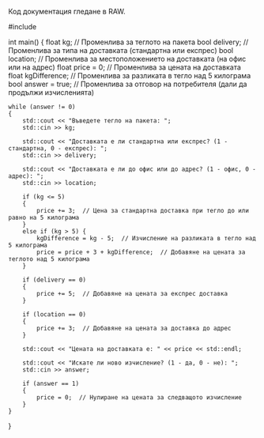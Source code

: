 Код документация гледане в RAW.



#include <iostream>

int main()
{
    float kg;               // Променлива за теглото на пакета
    bool delivery;          // Променлива за типа на доставката (стандартна или експрес)
    bool location;          // Променлива за местоположението на доставката (на офис или на адрес)
    float price = 0;        // Променлива за цената на доставката
    float kgDifference;     // Променлива за разликата в тегло над 5 килограма
    bool answer = true;     // Променлива за отговор на потребителя (дали да продължи изчисленията)

    while (answer != 0)
    {
        std::cout << "Въведете тегло на пакета: ";
        std::cin >> kg;

        std::cout << "Доставката е ли стандартна или експрес? (1 - стандартна, 0 - експрес): ";
        std::cin >> delivery;

        std::cout << "Доставката е ли до офис или до адрес? (1 - офис, 0 - адрес): ";
        std::cin >> location;

        if (kg <= 5)
        {
            price += 3;  // Цена за стандартна доставка при тегло до или равно на 5 килограма
        }
        else if (kg > 5) {
            kgDifference = kg - 5;  // Изчисление на разликата в тегло над 5 килограма
            price = price + 3 + kgDifference;  // Добавяне на цената за теглото над 5 килограма
        }

        if (delivery == 0)
        {
            price += 5;  // Добавяне на цената за експрес доставка
        }

        if (location == 0)
        {
            price += 3;  // Добавяне на цената за доставка до адрес
        }

        std::cout << "Цената на доставката е: " << price << std::endl;

        std::cout << "Искате ли ново изчисление? (1 - да, 0 - не): ";
        std::cin >> answer;

        if (answer == 1)
        {
            price = 0;  // Нулиране на цената за следващото изчисление
        }
    }
}
